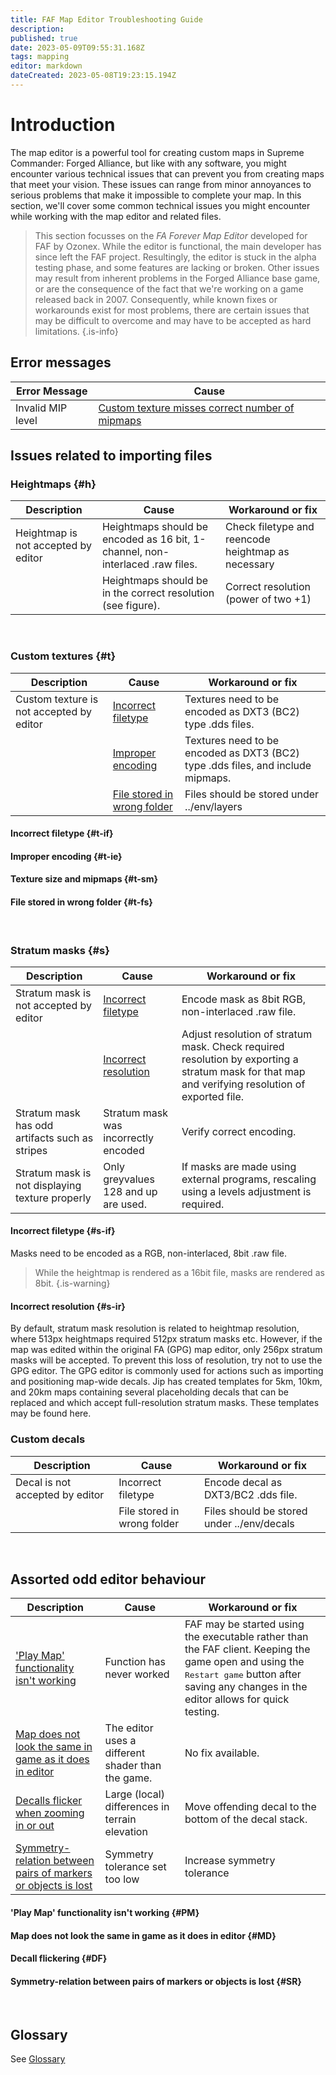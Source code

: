 ```yaml
---
title: FAF Map Editor Troubleshooting Guide
description: 
published: true
date: 2023-05-09T09:55:31.168Z
tags: mapping
editor: markdown
dateCreated: 2023-05-08T19:23:15.194Z
---
```


# Introduction
The map editor is a powerful tool for creating custom maps in Supreme Commander: Forged Alliance, but like with any software, you might encounter various technical issues that can prevent you from creating maps that meet your vision. These issues can range from minor annoyances to serious problems that make it impossible to complete your map. In this section, we'll cover some common technical issues you might encounter while working with the map editor and related files.

> This section focusses on the *FA Forever Map Editor* developed for FAF by Ozonex. While the editor is functional, the main developer has since left the FAF project. Resultingly, the editor is stuck in the alpha testing phase, and some features are lacking or broken. Other issues may result from inherent problems in the Forged Alliance base game, or are the consequence of the fact that we're working on a game released back in 2007. Consequently, while known fixes or workarounds exist for most problems, there are certain issues that may be difficult to overcome and may have to be accepted as hard limitations.
{.is-info}

## Error messages
| Error Message | Cause |
|-|-|
| Invalid MIP level | [Custom texture misses correct number of mipmaps](#t-sm)|


## Issues related to importing files

### Heightmaps {#h}
| Description | Cause | Workaround or fix |
|-|-|-|
| Heightmap is not accepted by editor | Heightmaps should be encoded as 16 bit, 1-channel, non-interlaced .raw files. | Check filetype and reencode heightmap as necessary
| | Heightmaps should be in the correct resolution (see figure). | Correct resolution (power of two +1)|
<br />

### Custom textures {#t}
| Description | Cause | Workaround or fix |
|-|-|-|
| Custom texture is not accepted by editor | [Incorrect filetype](#t-if) | Textures need to be encoded as DXT3 (BC2) type .dds files. |
| | [Improper encoding](#t-ie) | Textures need to be encoded as DXT3 (BC2) type .dds files, and include mipmaps. |
| | [File stored in wrong folder](#t-fs) | Files should be stored under ../env/layers|

#### Incorrect filetype {#t-if}
#### Improper encoding {#t-ie}
#### Texture size and mipmaps {#t-sm}
#### File stored in wrong folder {#t-fs}
<br />

### Stratum masks {#s}
| Description | Cause | Workaround or fix |
|-|-|-|
| Stratum mask is not accepted by editor | [Incorrect filetype](#s-if) | Encode mask as 8bit RGB, non-interlaced .raw file. |
| | [Incorrect resolution](#s-ir) | Adjust resolution of stratum mask. Check required resolution by exporting a stratum mask for that map and verifying resolution of exported file. |
| Stratum mask has odd artifacts such as stripes | Stratum mask was incorrectly encoded | Verify correct encoding. |
| Stratum mask is not displaying texture properly | Only greyvalues 128 and up are used. | If masks are made using external programs, rescaling using a levels adjustment is required. | 

#### Incorrect filetype {#s-if}
Masks need to be encoded as a RGB, non-interlaced, 8bit .raw file.
>While the heightmap is rendered as a 16bit file, masks are rendered as 8bit. 
{.is-warning}

#### Incorrect resolution {#s-ir}
By default, stratum mask resolution is related to heightmap resolution, where 513px heightmaps required 512px stratum masks etc. However, if the map was edited within the original FA (GPG) map editor, only 256px stratum masks will be accepted. To prevent this loss of resolution, try not to use the GPG editor. The GPG editor is commonly used for actions such as importing and positioning map-wide decals. Jip has created templates for 5km, 10km, and 20km maps containing several placeholding decals that can be replaced and which accept full-resolution stratum masks. These templates may be found here.
<br />

### Custom decals
| Description | Cause | Workaround or fix |
|-|-|-|
| Decal is not accepted by editor | Incorrect filetype | Encode decal as DXT3/BC2 .dds file. |
|  | File stored in wrong folder | Files should be stored under ../env/decals |
<br />

## Assorted odd editor behaviour
| Description | Cause | Workaround or fix |
|-|-|-|
| ['Play Map' functionality isn't working](#PM) | Function has never worked | FAF may be started using the executable rather than the FAF client. Keeping the game open and using the <kbd>Restart game</kbd> button after saving any changes in the editor allows for quick testing. |
| [Map does not look the same in game as it does in editor](#MD) | The editor uses a different shader than the game. | No fix available. |
| [Decalls flicker when zooming in or out](#DF) | Large (local) differences in terrain elevation | Move offending decal to the bottom of the decal stack. |
| [Symmetry-relation between pairs of markers or objects is lost](#SR) | Symmetry tolerance set too low | Increase symmetry tolerance|

#### 'Play Map' functionality isn't working {#PM}
#### Map does not look the same in game as it does in editor {#MD}
#### Decall flickering {#DF}
#### Symmetry-relation between pairs of markers or objects is lost {#SR}
<br />

## Glossary
See [Glossary](/en/Glossary)

